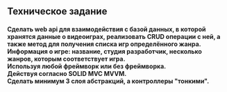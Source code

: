 <h2>Техническое задание</h2>

<h4>Сделать web api для взаимодействия с базой данных, в которой хранятся данные о видеоиграх, реализовать CRUD операции с ней, а также метод для получения списка игр определённого жанра. <br>
Информация о игре: название, студия разработчик, несколько жанров, которым соответствует игра.<br>
Используя любой фреймворк или без фреймворка.<br>
Действуя согласно SOLID MVC MVVM.<br>
Сделать минимум 3 слоя абстракций, а контроллеры "тонкими". </h4>
